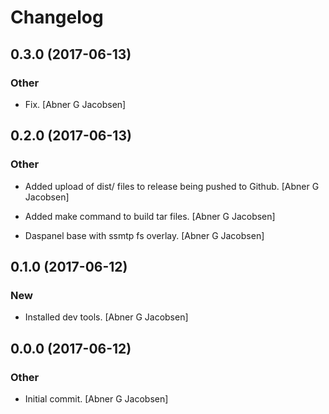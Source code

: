 # Changelog


## 0.3.0 (2017-06-13)

### Other

* Fix. [Abner G Jacobsen]


## 0.2.0 (2017-06-13)

### Other

* Added upload of dist/ files to release being pushed to Github. [Abner G Jacobsen]

* Added make command to build tar files. [Abner G Jacobsen]

* Daspanel base with ssmtp fs overlay. [Abner G Jacobsen]


## 0.1.0 (2017-06-12)

### New

* Installed dev tools. [Abner G Jacobsen]


## 0.0.0 (2017-06-12)

### Other

* Initial commit. [Abner G Jacobsen]


